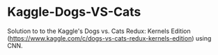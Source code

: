 # Kaggle-Dogs-VS-Cats
Solution to to the Kaggle's Dogs vs. Cats Redux: Kernels Edition (https://www.kaggle.com/c/dogs-vs-cats-redux-kernels-edition) using CNN.
